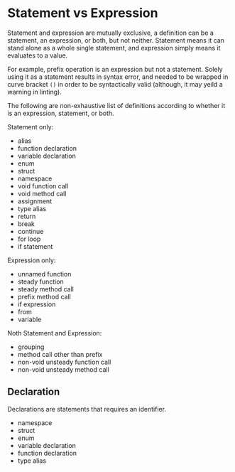 # Statement vs Expression

Statement and expression are mutually exclusive, a definition can be a statement, an expression, or both, but not neither. Statement means it can stand alone as a whole single statement, and expression simply means it evaluates to a value.

For example, prefix operation is an expression but not a statement. Solely using it as a statement results in syntax error, and needed to be wrapped in curve bracket `()` in order to be syntactically valid (although, it may yeild a warning in linting).

The following are non-exhaustive list of definitions according to whether it is an expression, statement, or both.

Statement only:

- alias
- function declaration
- variable declaration
- enum
- struct
- namespace
- void function call
- void method call
- assignment
- type alias
- return
- break
- continue
- for loop
- if statement

Expression only:

- unnamed function
- steady function
- steady method call
- prefix method call
- if expression
- from
- variable

Noth Statement and Expression:

- grouping
- method call other than prefix
- non-void unsteady function call
- non-void unsteady method call

## Declaration

Declarations are statements that requires an identifier.

- namespace
- struct
- enum
- variable declaration
- function declaration
- type alias
